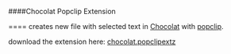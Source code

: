 


####Chocolat Popclip Extension

====
creates new file with selected text in [Chocolat](http://chocolatapp.com) 
 with [popclip](http://pilotmoon.com/popclip/).

download the extension here: [chocolat.popclipextz](https://github.com/alxstu/chocolat-popclipext/blob/master/chocolat.popclipextz?raw=true)
